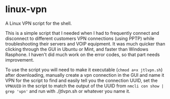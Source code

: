 # linux-vpn
A Linux VPN script for the shell. 

This is a simple script that I needed when I had to frequently connect and disconnect to different customers VPN connections (using PPTP) while troubleshooting their servers and VOIP equipment. It was much quicker than clicking through the GUI in Ubuntu or Mint, and faster than Windows Rasphone. I haven't did much work on the error codes, so that part needs improvement.

To use the script you will need to make it executable (`chmod a+x jtlvpn.sh`) after downloading, manually create a vpn connection in the GUI and name it VPN for the script to find and easily tell you the connection UUID, set the `VPNUUID` in the script to match the output of the UUID from `nmcli con show | grep 'vpn'` and run with ./jtlvpn.sh or whatever you name it. 
